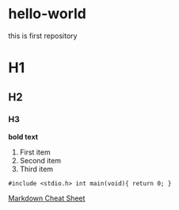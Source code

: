 # hello-world
this is first repository

# H1
## H2
### H3

**bold text**

1. First item
2. Second item
3. Third item

`#include <stdio.h>
int main(void){
  return 0;
}
`

[Markdown Cheat Sheet](https://www.markdownguide.org/cheat-sheet/)

